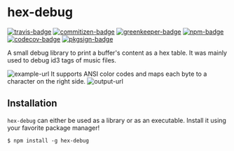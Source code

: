 # hex-debug

[![travis-badge]][travis-url]
[![commitizen-badge]][commitizen-url]
[![greenkeeper-badge]][greenkeeper-url]
[![npm-badge]][npm-url]
[![codecov-badge]][codecov-url]
[![pkgsign-badge]][pkgsign-url]

A small debug library to print a buffer's content as a hex table. It was mainly used to debug id3 tags of music files.

![example-url]
It supports ANSI color codes and maps each byte to a character on the right side.
![output-url]

## Installation
`hex-debug` can either be used as a library or as an executable. Install it using your favorite package manager!
```
$ npm install -g hex-debug
```

[greenkeeper-badge]: https://badges.greenkeeper.io/SirWindfield/hex-debug.svg
[greenkeeper-url]: https://greenkeeper.io/
[npm-badge]: https://img.shields.io/npm/dt/hex-debug.svg
[npm-url]: https://www.npmjs.com/package/hex-debug
[travis-badge]: https://img.shields.io/travis/SirWindfield/hex-debug.svg
[travis-url]: https://travis-ci.org/SirWindfield/hex-debug
[commitizen-badge]: https://img.shields.io/badge/commitizen-friendly-brightgreen.svg
[commitizen-url]: http://commitizen.github.io/cz-cli/
[codecov-badge]: https://codecov.io/gh/SirWindfield/hex-debug/branch/master/graph/badge.svg
[codecov-url]: https://codecov.io/gh/SirWindfield/hex-debug
[pkgsign-badge]: https://us-central1-pkgsign.cloudfunctions.net/pkgsign-badge?name=hex-debug&expectedIdentity=%40sirwindfield
[pkgsign-url]: https://github.com/RedpointGames/pkgsign
[example-url]: https://user-images.githubusercontent.com/5113257/37377067-1f98b388-2728-11e8-8d18-50856998016b.png
[output-url]: https://user-images.githubusercontent.com/5113257/37282244-09aad784-25f4-11e8-9654-0d00f61a71d9.png
